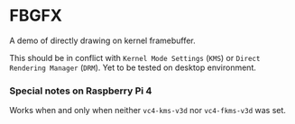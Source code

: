 # FBGFX

A demo of directly drawing on kernel framebuffer.

This should be in conflict with `Kernel Mode Settings` (`KMS`) or `Direct Rendering Manager` (`DRM`). Yet to be tested on desktop environment.

### Special notes on Raspberry Pi 4

Works when and only when neither `vc4-kms-v3d` nor `vc4-fkms-v3d` was set.
